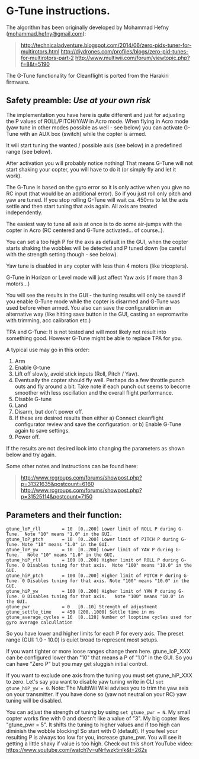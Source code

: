 # G-Tune instructions.

The algorithm has been originally developed by Mohammad Hefny (mohammad.hefny@gmail.com):

> http://technicaladventure.blogspot.com/2014/06/zero-pids-tuner-for-multirotors.html
> http://diydrones.com/profiles/blogs/zero-pid-tunes-for-multirotors-part-2
> http://www.multiwii.com/forum/viewtopic.php?f=8&t=5190

The G-Tune functionality for Cleanflight is ported from the Harakiri firmware.

## Safety preamble: _Use at your own risk_

The implementation you have here is quite different and just for adjusting the P values of ROLL/PITCH/YAW in Acro mode.
When flying in Acro mode (yaw tune in other modes possible as well - see below) you can activate G-Tune with an AUX box (switch) while the copter is armed.

It will start tuning the wanted / possible axis (see below) in a predefined range (see below).

After activation you will probably notice nothing! That means G-Tune will not start shaking your copter, you will have to do it (or simply fly and let it work).

The G-Tune is based on the gyro error so it is only active when you give no RC input (that would be an additional error). So if you just roll only pitch and yaw are tuned. If you stop rolling G-Tune will wait ca. 450ms to let the axis settle and then start tuning that axis again. All axis are treated independently.

The easiest way to tune all axis at once is to do some air-jumps with the copter in Acro (RC centered and G-Tune activated... of course..).

You can set a too high P for the axis as default in the GUI, when the copter starts shaking the wobbles will be detected and P tuned down (be careful with the strength setting though - see below).

Yaw tune is disabled in any copter with less than 4 motors (like tricopters).

G-Tune in Horizon or Level mode will just affect Yaw axis (if more than 3 motors...)

You will see the results in the GUI - the tuning results will only be saved if you enable G-Tune mode while the copter is disarmed and G-Tune was used before when armed. You also can save the configuration in an alternative way (like hitting save button in the GUI, casting an eepromwrite with trimming, acc calibration etc.)

TPA and G-Tune: It is not tested and will most likely not result into something good. However G-Tune might be able to replace TPA for you.

A typical use may go in this order:

1. Arm
2. Enable G-tune
3. Lift off slowly, avoid stick inputs (Roll, Pitch / Yaw).
4. Eventually the copter should fly well. Perhaps do a few throttle punch outs and fly around a bit. Take note if each punch out seems to become smoother with less oscillation and the overall flight performance.
5. Disable G-tune
6. Land 
7. Disarm, but don’t power off. 
8. If these are desired results then either a) Connect cleanflight configurator review and save the configuration. or b) Enable G-Tune again to save settings. 
9. Power off. 

If the results are not desired look into changing the parameters as shown below and try again.

Some other notes and instructions can be found here:

> http://www.rcgroups.com/forums/showpost.php?p=31321635&postcount=6160
> http://www.rcgroups.com/forums/showpost.php?p=31525114&postcount=7150

## Parameters and their function:

    gtune_loP_rll        = 10  [0..200] Lower limit of ROLL P during G-Tune.  Note "10" means "1.0" in the GUI.
    gtune_loP_ptch       = 10  [0..200] Lower limit of PITCH P during G-Tune. Note "10" means "1.0" in the GUI.
    gtune_loP_yw         = 10  [0..200] Lower limit of YAW P during G-Tune.   Note "10" means "1.0" in the GUI.
    gtune_hiP_rll        = 100 [0..200] Higher limit of ROLL P during G-Tune. 0 Disables tuning for that axis.  Note "100" means "10.0" in the GUI.
    gtune_hiP_ptch       = 100 [0..200] Higher limit of PITCH P during G-Tune. 0 Disables tuning for that axis. Note "100" means "10.0" in the GUI.
    gtune_hiP_yw         = 100 [0..200] Higher limit of YAW P during G-Tune. 0 Disables tuning for that axis.   Note "100" means "10.0" in the GUI.
    gtune_pwr            = 0   [0..10] Strength of adjustment
    gtune_settle_time    = 450 [200..1000] Settle time in ms
    gtune_average_cycles = 16  [8..128] Number of looptime cycles used for gyro average calcullation

So you have lower and higher limits for each P for every axis. The preset range (GUI: 1.0 - 10.0) is quiet broad to represent most setups.

If you want tighter or more loose ranges change them here. gtune_loP_XXX can be configured lower than "10" that means a P of "1.0" in the GUI. So you can have "Zero P" but you may get sluggish initial control.

If you want to exclude one axis from the tuning you must set gtune_hiP_XXX to zero. Let's say you want to disable yaw tuning write in CLI `set gtune_hiP_yw = 0`. Note: The MultiWii Wiki advises you to trim the yaw axis on your transmitter. If you have done so (yaw not neutral on your RC) yaw tuning will be disabled.

You can adjust the strength of tuning by using `set gtune_pwr = N`. My small copter works fine with 0 and doesn't like a value of "3". My big copter likes "gtune_pwr = 5". It shifts the tuning to higher values and if too high can diminish the wobble blocking! So start with 0 (default). If you feel your resulting P is always too low for you, increase gtune_pwr. You will see it getting a little shaky if value is too high.
Check out this short YouTube video: https://www.youtube.com/watch?v=uNrfwzk5nlk&t=262s

